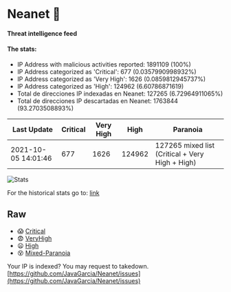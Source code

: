 # Neanet :hocho:
#### Threat intelligence feed
#### The stats:

- IP Address with malicious activities reported: 1891109 (100%)
- IP Address categorized as 'Critical':  677 (0.0357990998932%)
- IP Address categorized as 'Very High':  1626 (0.0859812945737%)
- IP Address categorized as 'High':  124962 (6.60786871619)
- Total de direcciones IP indexadas en Neanet:  127265 (6.72964911065%)
- Total de direcciones IP descartadas en Neanet:  1763844 (93.2703508893%)

| Last Update | Critical | Very High | High | Paranoia |
| --- | --- | --- | --- | --- |
| 2021-10-05 14:01:46 | 677 | 1626 | 124962 | 127265 mixed list (Critical + Very High + High)|

![Stats](https://docs.google.com/spreadsheets/d/e/2PACX-1vSnaNMIXVabIpDJjufMlzH7poXnshF3mgd8Is1g9ytUEzVsP5my4Trn8f-xkoLLQ38xpL3HtmUexLo6/pubchart?oid=501124687&format=image)

For the historical stats go to: [link](/stats.csv)
## Raw
- :scream: [Critical](https://raw.githubusercontent.com/JavaGarcia/Neanet/master/blacklists/neanet_critical.txt)
- :fearful: [VeryHigh](https://raw.githubusercontent.com/JavaGarcia/Neanet/master/blacklists/neanet_veryHigh.txtt)
- :frowning: [High](https://raw.githubusercontent.com/JavaGarcia/Neanet/master/blacklists/neanet_high.txt)
- :dizzy_face: [Mixed-Paranoia](https://raw.githubusercontent.com/JavaGarcia/Neanet/master/blacklists/neanet_all.txt)


Your IP is indexed? You may request to takedown. [https://github.com/JavaGarcia/Neanet/issues](https://github.com/JavaGarcia/Neanet/issues)































































































































































































































































































































































































































































































































































































































































































































































































































































































































































































































































































































































































































































































































































































































































































































































































































































































































































































































































































































































































































































































































































































































































































































































































































































































































































































































































































































































































































































































































































































































































































































































































































































































































































































































































































































































































































































































































































































































































































































































































































































































































































































































































































































































































































































































































































































































































































































































































































































































































































































































































































































































































































































































































































































































































































































































































































































































































































































































































































































































































































































































































































































































































































































































































































































































































































































































































































































































































































































































































































































































































































































































































































































































































































































































































































































































































































































































































































































































































































































































































































































































































































































































































































































































































































































































































































































































































































































































































































































































































































































































































































































































































































































































































































































































































